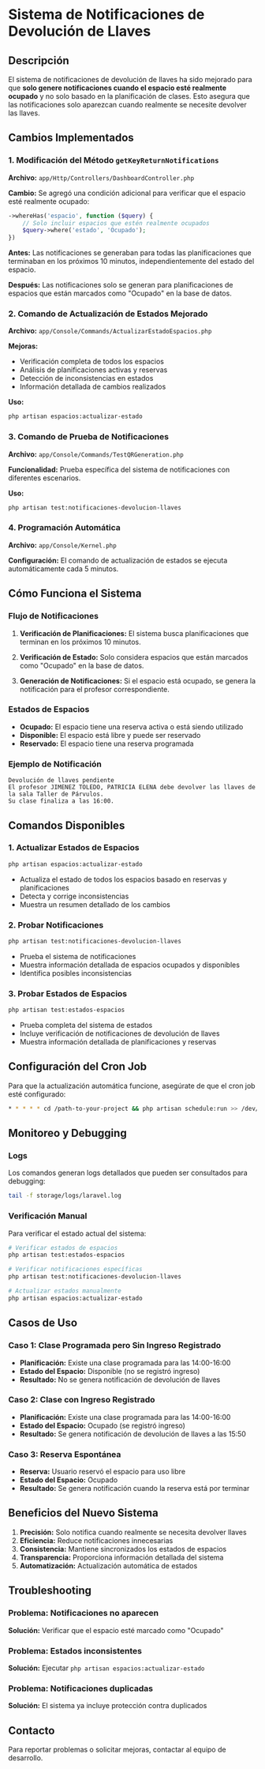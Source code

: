 # Sistema de Notificaciones de Devolución de Llaves

## Descripción

El sistema de notificaciones de devolución de llaves ha sido mejorado para que **solo genere notificaciones cuando el espacio esté realmente ocupado** y no solo basado en la planificación de clases. Esto asegura que las notificaciones solo aparezcan cuando realmente se necesite devolver las llaves.

## Cambios Implementados

### 1. Modificación del Método `getKeyReturnNotifications`

**Archivo:** `app/Http/Controllers/DashboardController.php`

**Cambio:** Se agregó una condición adicional para verificar que el espacio esté realmente ocupado:

```php
->whereHas('espacio', function ($query) {
    // Solo incluir espacios que estén realmente ocupados
    $query->where('estado', 'Ocupado');
})
```

**Antes:** Las notificaciones se generaban para todas las planificaciones que terminaban en los próximos 10 minutos, independientemente del estado del espacio.

**Después:** Las notificaciones solo se generan para planificaciones de espacios que están marcados como "Ocupado" en la base de datos.

### 2. Comando de Actualización de Estados Mejorado

**Archivo:** `app/Console/Commands/ActualizarEstadoEspacios.php`

**Mejoras:**
- Verificación completa de todos los espacios
- Análisis de planificaciones activas y reservas
- Detección de inconsistencias en estados
- Información detallada de cambios realizados

**Uso:**
```bash
php artisan espacios:actualizar-estado
```

### 3. Comando de Prueba de Notificaciones

**Archivo:** `app/Console/Commands/TestQRGeneration.php`

**Funcionalidad:** Prueba específica del sistema de notificaciones con diferentes escenarios.

**Uso:**
```bash
php artisan test:notificaciones-devolucion-llaves
```

### 4. Programación Automática

**Archivo:** `app/Console/Kernel.php`

**Configuración:** El comando de actualización de estados se ejecuta automáticamente cada 5 minutos.

## Cómo Funciona el Sistema

### Flujo de Notificaciones

1. **Verificación de Planificaciones:** El sistema busca planificaciones que terminan en los próximos 10 minutos.

2. **Verificación de Estado:** Solo considera espacios que están marcados como "Ocupado" en la base de datos.

3. **Generación de Notificaciones:** Si el espacio está ocupado, se genera la notificación para el profesor correspondiente.

### Estados de Espacios

- **Ocupado:** El espacio tiene una reserva activa o está siendo utilizado
- **Disponible:** El espacio está libre y puede ser reservado
- **Reservado:** El espacio tiene una reserva programada

### Ejemplo de Notificación

```
Devolución de llaves pendiente
El profesor JIMENEZ TOLEDO, PATRICIA ELENA debe devolver las llaves de la sala Taller de Párvulos.
Su clase finaliza a las 16:00.
```

## Comandos Disponibles

### 1. Actualizar Estados de Espacios
```bash
php artisan espacios:actualizar-estado
```
- Actualiza el estado de todos los espacios basado en reservas y planificaciones
- Detecta y corrige inconsistencias
- Muestra un resumen detallado de los cambios

### 2. Probar Notificaciones
```bash
php artisan test:notificaciones-devolucion-llaves
```
- Prueba el sistema de notificaciones
- Muestra información detallada de espacios ocupados y disponibles
- Identifica posibles inconsistencias

### 3. Probar Estados de Espacios
```bash
php artisan test:estados-espacios
```
- Prueba completa del sistema de estados
- Incluye verificación de notificaciones de devolución de llaves
- Muestra información detallada de planificaciones y reservas

## Configuración del Cron Job

Para que la actualización automática funcione, asegúrate de que el cron job esté configurado:

```bash
* * * * * cd /path-to-your-project && php artisan schedule:run >> /dev/null 2>&1
```

## Monitoreo y Debugging

### Logs
Los comandos generan logs detallados que pueden ser consultados para debugging:

```bash
tail -f storage/logs/laravel.log
```

### Verificación Manual
Para verificar el estado actual del sistema:

```bash
# Verificar estados de espacios
php artisan test:estados-espacios

# Verificar notificaciones específicas
php artisan test:notificaciones-devolucion-llaves

# Actualizar estados manualmente
php artisan espacios:actualizar-estado
```

## Casos de Uso

### Caso 1: Clase Programada pero Sin Ingreso Registrado
- **Planificación:** Existe una clase programada para las 14:00-16:00
- **Estado del Espacio:** Disponible (no se registró ingreso)
- **Resultado:** No se genera notificación de devolución de llaves

### Caso 2: Clase con Ingreso Registrado
- **Planificación:** Existe una clase programada para las 14:00-16:00
- **Estado del Espacio:** Ocupado (se registró ingreso)
- **Resultado:** Se genera notificación de devolución de llaves a las 15:50

### Caso 3: Reserva Espontánea
- **Reserva:** Usuario reservó el espacio para uso libre
- **Estado del Espacio:** Ocupado
- **Resultado:** Se genera notificación cuando la reserva está por terminar

## Beneficios del Nuevo Sistema

1. **Precisión:** Solo notifica cuando realmente se necesita devolver llaves
2. **Eficiencia:** Reduce notificaciones innecesarias
3. **Consistencia:** Mantiene sincronizados los estados de espacios
4. **Transparencia:** Proporciona información detallada del sistema
5. **Automatización:** Actualización automática de estados

## Troubleshooting

### Problema: Notificaciones no aparecen
**Solución:** Verificar que el espacio esté marcado como "Ocupado"

### Problema: Estados inconsistentes
**Solución:** Ejecutar `php artisan espacios:actualizar-estado`

### Problema: Notificaciones duplicadas
**Solución:** El sistema ya incluye protección contra duplicados

## Contacto

Para reportar problemas o solicitar mejoras, contactar al equipo de desarrollo. 